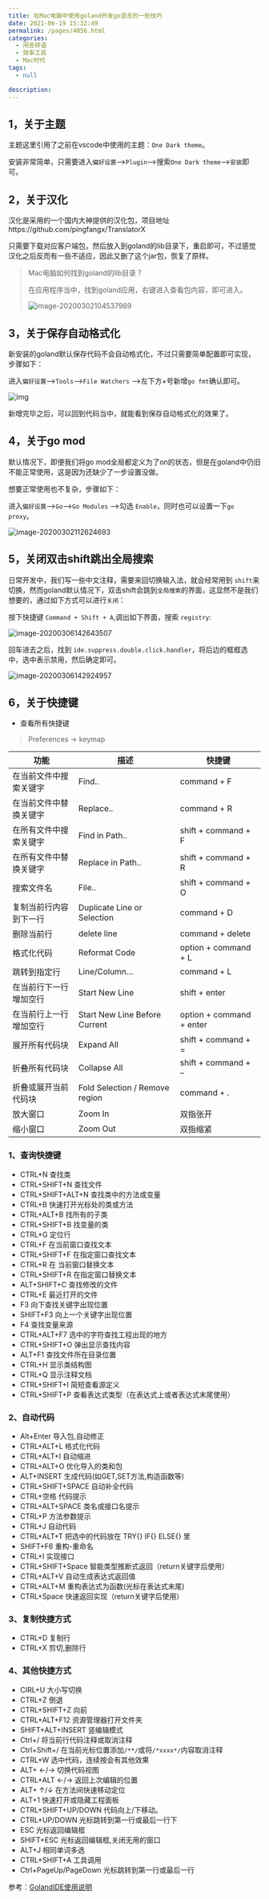 ```yaml
---
title: 在Mac电脑中使用goland开发go语言的一些技巧
date: 2021-06-19 15:32:49
permalink: /pages/4056.html
categories: 
  - 闲言碎语
  - 效率工具
  - Mac时代
tags: 
  - null

description: 
---
```


## 1，关于主题

主题这里引用了之前在vscode中使用的主题：`One Dark theme`。

安装非常简单，只需要进入`偏好设置`—>`Plugin`—>搜索`One Dark theme`—>`安装`即可。

## 2，关于汉化

汉化是采用的一个国内大神提供的汉化包，项目地址https://github.com/pingfangx/TranslatorX

只需要下载对应客户端包，然后放入到goland的lib目录下，重启即可，不过感觉汉化之后反而有一些不适应，因此又删了这个jar包，恢复了原样。

> Mac电脑如何找到goland的lib目录？
>
> 在应用程序当中，找到goland应用，右键进入查看包内容，即可进入。
>
> ![image-20200302104537989](https://cdn.jsdelivr.net/gh/eryajf/t@master/t/image-20200302104537989.png)

## 3，关于保存自动格式化

新安装的goland默认保存代码不会自动格式化，不过只需要简单配置即可实现，步骤如下：

进入`偏好设置`—>`Tools`—>`File Watchers` —>左下方+号新增`go fmt`确认即可。

![img](https://shop.io.mi-img.com/app/shop/img?id=shop_413a5157c9514ba62dbb7aafe6d4ea03.png)

新增完毕之后，可以回到代码当中，就能看到保存自动格式化的效果了。

## 4，关于go mod

默认情况下，即便我们将go mod全局都定义为了on的状态，但是在goland中仍旧不能正常使用，这是因为还缺少了一步设置没做。

想要正常使用也不复杂，步骤如下：

进入`偏好设置`—>`Go`—>`Go Modules` —>勾选 `Enable`，同时也可以设置一下`go proxy`。

![image-20200302112624693](https://cdn.jsdelivr.net/gh/eryajf/t@master/t/image-20200302112624693.png)

## 5，关闭双击shift跳出全局搜索

日常开发中，我们写一些中文注释，需要来回切换输入法，就会经常用到 `shift`来切换，然而goland默认情况下，双击shift会跳到`全局搜索`的界面，这显然不是我们想要的，通过如下方式可以进行`关闭`：

按下快捷键 `Command + Shift + A`,调出如下界面，搜索 `registry`:

![image-20200306142643507](https://cdn.jsdelivr.net/gh/eryajf/t@master/t/image-20200306142643507.png)

回车进去之后，找到 `ide.suppress.double.click.handler`，将后边的框框选中，选中表示禁用，然后确定即可。

![image-20200306142924957](https://cdn.jsdelivr.net/gh/eryajf/t@master/t/image-20200306142924957.png)

## 6，关于快捷键

- 查看所有快捷键

> Preferences -> keymap

| 功能                   | 描述                           | 快捷键                   |
| ---------------------- | ------------------------------ | ------------------------ |
| 在当前文件中搜索关键字 | Find..                         | command + F              |
| 在当前文件中替换关键字 | Replace..                      | command + R              |
| 在所有文件中搜索关键字 | Find in Path..                 | shift + command + F      |
| 在所有文件中替换关键字 | Replace in Path..              | shift + command + R      |
| 搜索文件名             | File..                         | shift + command + O      |
| 复制当前行内容到下一行 | Duplicate Line or Selection    | command + D              |
| 删除当前行             | delete line                    | command + delete         |
| 格式化代码             | Reformat Code                  | option + command + L     |
| 跳转到指定行           | Line/Column…                   | command + L              |
| 在当前行下一行增加空行 | Start New Line                 | shift + enter            |
| 在当前行上一行增加空行 | Start New Line Before Current  | option + command + enter |
| 展开所有代码块         | Expand All                     | shift + command + =      |
| 折叠所有代码块         | Collapse All                   | shift + command + –      |
| 折叠或展开当前代码块   | Fold Selection / Remove region | command + .              |
| 放大窗口               | Zoom In                        | 双指张开                 |
| 缩小窗口               | Zoom Out                       | 双指缩紧                 |

### 1、查询快捷键

- CTRL+N 查找类
- CTRL+SHIFT+N 查找文件
- CTRL+SHIFT+ALT+N 查找类中的方法或变量
- CTRL+B 快速打开光标处的类或方法
- CTRL+ALT+B 找所有的子类
- CTRL+SHIFT+B 找变量的类
- CTRL+G 定位行
- CTRL+F 在当前窗口查找文本
- CTRL+SHIFT+F 在指定窗口查找文本
- CTRL+R 在 当前窗口替换文本
- CTRL+SHIFT+R 在指定窗口替换文本
- ALT+SHIFT+C 查找修改的文件
- CTRL+E 最近打开的文件
- F3 向下查找关键字出现位置
- SHIFT+F3 向上一个关键字出现位置
- F4 查找变量来源
- CTRL+ALT+F7 选中的字符查找工程出现的地方
- CTRL+SHIFT+O 弹出显示查找内容
- ALT+F1 查找文件所在目录位置
- CTRL+H 显示类结构图
- CTRL+Q 显示注释文档
- CTRL+SHIFT+I 简短查看源定义
- CTRL+SHIFT+P 查看表达式类型（在表达式上或者表达式末尾使用）

### 2、自动代码

- Alt+Enter 导入包,自动修正
- CTRL+ALT+L 格式化代码
- CTRL+ALT+I 自动缩进
- CTRL+ALT+O 优化导入的类和包
- ALT+INSERT 生成代码(如GET,SET方法,构造函数等)
- CTRL+SHIFT+SPACE 自动补全代码
- CTRL+空格 代码提示
- CTRL+ALT+SPACE 类名或接口名提示
- CTRL+P 方法参数提示
- CTRL+J 自动代码
- CTRL+ALT+T 把选中的代码放在 TRY{} IF{} ELSE{} 里
- SHIFT+F6 重构-重命名
- CTRL+I 实现接口
- CTRL+SHIFT+Space 智能类型推断式返回（return关键字后使用）
- CTRL+ALT+V 自动生成表达式返回值
- CTRL+ALT+M 重构表达式为函数(光标在表达式末尾)
- CTRL+Space 快速返回实现（return关键字后使用）

### 3、复制快捷方式

- CTRL+D 复制行
- CTRL+X 剪切,删除行

### 4、其他快捷方式

- CIRL+U 大小写切换
- CTRL+Z 倒退
- CTRL+SHIFT+Z 向前
- CTRL+ALT+F12 资源管理器打开文件夹
- SHIFT+ALT+INSERT 竖编辑模式
- Ctrl+/ 将当前行代码注释或取消注释
- Ctrl+Shift+/ 在当前光标位置添加`/**/`或将`/*xxxx*/`内容取消注释
- CTRL+W 选中代码，连续按会有其他效果
- ALT+ ←/→ 切换代码视图
- CTRL+ALT ←/→ 返回上次编辑的位置
- ALT+ ↑/↓ 在方法间快速移动定位
- ALT+1 快速打开或隐藏工程面板
- CTRL+SHIFT+UP/DOWN 代码向上/下移动。
- CTRL+UP/DOWN 光标跳转到第一行或最后一行下
- ESC 光标返回编辑框
- SHIFT+ESC 光标返回编辑框,关闭无用的窗口
- ALT+J 相同单词多选
- CTRL+SHIFT+A 工具调用
- Ctrl+PageUp/PageDown 光标跳转到第一行或最后一行

参考：[GolandIDE使用说明](https://zhuyasen.com/post/glangIDE.html)
